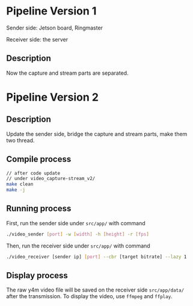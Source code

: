 # Pipeline Version 1

Sender side: Jetson board, Ringmaster

Receiver side: the server

## Description

Now the capture and stream parts are separated.

# Pipeline Version 2

## Description

Update the sender side, bridge the capture and stream parts, make them two thread.

## Compile process

```bash
// after code update
// under video_capture-stream_v2/
make clean
make -j
```

## Running process

First, run the sender side under `src/app/` with command

```bash
./video_sender [port] -w [width] -h [height] -r [fps]
```

Then, run the receiver side under `src/app/` with command

```bash
./video_receiver [sender ip] [port] --cbr [target bitrate] --lazy 1
```

## Display process

The raw y4m video file will be saved on the receiver side `src/app/data/` after the transmission. To display the video, use `ffmpeg` and `ffplay`.
